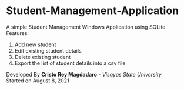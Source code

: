 # Student-Management-Application
A simple Student Management Windows Application using SQLite.<br/>
Features:<br/>
<ol>
  <li>Add new student</li>
  <li>Edit existing student details</li>
  <li>Delete existing student</li>
  <li>Export the list of student details into a csv file</li>
</ol>

Developed By <b>Cristo Rey Magdadaro</b> - <i>Visayas State University</i><br/>
Started on August 8, 2021
